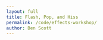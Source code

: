 ```yaml
---
layout: full
title: Flash, Pop, and Hiss
permalink: /code/effects-workshop/
author: Ben Scott
---
```



<script deferred type="module">

///
/// 2017-10-25 make your own nightmare day
///
/// Copy this file to your own folder to get started,
/// but this time, leave the import statements alone.
///
import * as T from '../evan-erdos/module.js'
import * as Effects from '../evan-erdos/effects/module.js'
import * as Shaders from '../evan-erdos/shaders/module.js'


///
/// The Factory Pattern + more destructruing fun
///
/// A Factory allows for the precise creation of many objects,
/// to whatever similar specifications they all have.
/// In this case, we're just sending along the simple stuff:
/// everything has a place, everything has a material,
/// they should all have shadows enabled, and so on.
///
/// Something more interesting is evident in the functions below.
/// What do they seem to do?
///
/// They take in the arguments to a constructor and then call it.
/// Who would do a thing like that? Why?
///
/// We would. That's who.
///
/// What this allows us to do is customize inputs.
/// When we create the ground, we just tack on a fourth parameter.
/// Since we passed the input function its arguments,
/// the rest of the function couldn't care less what it does.
/// We'll be using this approach later on, in the renderer.
///
function createShape({
        position = [0,0,0],
        rotation = [0,0,0],
        geometry = [1,1,1],
        material = {color:0xAAAAAA},
        enableShadows = true,
        f = a => new T.MeshStandardMaterial(a),
        g = a => new T.CubeGeometry(...a),
        }={}) {
    let mesh = new T.Mesh(g(geometry),f(material))
        mesh.castShadow = enableShadows
        mesh.receiveShadow = enableShadows
        mesh.position.set(...position)
        mesh.rotation.set(...rotation)
    return mesh
}


// create a ground texture with arguably too many polygons
let ground = createShape({
    position: [0,0,0],
    rotation: [-Math.PI/2,0,0],
    material: { color:0x111111, roughness:0.1 },

    // a fourth argument? how could you!
    geometry: [1e3,1e3,512,512],

    // this works because PlaneGeometry expects 4 arguments
    g: a => new T.PlaneGeometry(...a) })


// sure it's a rock, why not
let rock = createShape({
    position: [-50,0,0],
    geometry: [10,10,10],
    material: { roughness:0.5 }, })

// even bigger!
let boulder = createShape({
    position: [30,0,10],
    geometry: [20,20,15],
    material: { color:0xBBAAAA }, })


///
/// onload: called when the page is loaded by the renderer
///
/// context will be the renderer, but we haven't created it yet.
/// This isn't redundant or out of order, it's flexible design.
/// What if we couldn't load something for the renderer ahead of time?
/// What if we needed to reference it before it existed?
/// All the sounds we import need the renderer's audio listener,
/// the skybox needs to be loaded also, so having context is crucial.
///
/// The other argument, load, is a function which returns a 'Promise'.
/// In this case, given that we're using the 'FancyRenderer',
/// your TA has done something clever to keep the filepaths short.
///
/// You'll have to figure out how you want to structure your project,
/// because unless you structure your files exactly like mine,
/// your importer won't work and you'll cry.
///
async function onload(context, load) {

    ///
    /// well what's all this then?
    /// even though it's just one sound, load returns an array of data.
    /// we get the first (and last) element of the list via destructuring.
    ///
    let [sound] = await load('red-alert.wav')
    let alarm = new T.PositionalAudio(context.listener)
        alarm.setBuffer(sound) // alarm.play()
        context.add(alarm)

    ///
    /// the skybox is crucial, and we'll see how later.
    ///
    let [skybox] = await load('depression-pass.hdr')
        context.setEnvMap(skybox)


    ///
    /// You might say this is too many files.
    /// In the interest of time, we don't really want to load each file,
    /// its more a matter of shoveling as many files as we can at once.
    ///
    let files = [
        'planet-albedo.png', 'planet-normal.jpg', 'planet-physic.png',
        'star-albedo.png', 'noise-blue-blur.png', 'noise-dithering.png', ]

    ///
    /// Again, destructuring comes to the rescue.
    /// Gone are the days of index counting and mysterious properties.
    /// We load the array of textures into this array,
    /// and then destructuring assigns each file to the corresponding name.
    /// This way, we can use them with reckless abandon.
    ///
    let [albedo,normal,physic,lucent,height,opaque] = await load(...files)


    ///
    /// This is an abomination.
    /// There are a lot of properties on some of these materials.
    /// Unpossessed of any better inclinations or instincts,
    /// I assigned textures to properties, sometimes correctly.
    /// For other properties like alphaMap and roughnessMap,
    /// I just used what I had lying around and it seemed to go fine.
    ///
    let material = new T.MeshPhysicalMaterial({
        color:0xBBEEFF, reflectivity:1.5,
        map:albedo, alphaMap:opaque,
        normalMap:normal, normalScale:new T.Vector2(1.0,1.0),
        aoMap:physic, aoMapIntensity:1.0,
        roughnessMap:physic, roughness:1.0,
        metalnessMap:physic, metalness:0.5,
        envMap:skybox, envMapIntensity:1.0,
        emissive:0x000FFF, emissiveMap:lucent, emissiveIntensity:1.5,
        displacementMap:height,
        displacementScale:10, displacementBias:-5,
        clearCoat:0.5, clearCoatRoughness:0.5, })

    ground.material = material
    ground.material.needsUpdate = true


    ///
    /// here's where the skybox comes in
    /// and here's why it's important to load it ASAP.
    ///
    /// For any "Physically Based" material, you need the skybox:
    /// it contributes reflections to everything, even dull plastics.
    /// You could do crazier things with it, assign different ones, etc.
    ///
    let table = new T.Mesh(
        new T.CubeGeometry(9,1,4),
        new T.MeshStandardMaterial({
            color:0xBBEEFF, map:albedo,
            normalMap:normal, normalScale:new T.Vector2(1.0,1.0),
            envMap:skybox, envMapIntensity:1.0,
            aoMap:physic, aoMapIntensity:1.0, }))
        table.position.set(0,4.5,0)
        context.add(table)


    ///
    /// for large trees of objects,
    /// it's important to apply the envMap to all children,
    /// thus importEnv calls traverse on the imported scene.
    ///
    let [lamp] = await load('brass-lantern.gltf')
        context.importEnv(lamp.scene)
        lamp.scene.position.set(0,6,0)
        context.add(lamp.scene)

}

/// called before rendering the scene
function update(deltaTime=0.01) {
    // torus.position.z = 10*Math.sin(1+dt)*deltaTime
    // torus.rotateY(-2*deltaTime)
}

/// called when clicking on an object
function onclick(object) {
    let material = object.material
    if (material===undefined) return
    material.emissive = 0x111111
    material.emissiveIntensity = 2
    material.needsUpdate = true
}

///
/// create the fancy renderer and pass it all in
///
/// Fool around with the renderer properties.
/// Have fun with it. Create something horrible.
///
window.renderer = new T.Renderer({

    color: 0x5A7F8B,

    ambient: 0x14031B,

    light: 0xFEEBC1,

    ground: 0xF2E9CF,

    position: { x:-7, y:7, z:2 },

    fog: {
        color: 0x000B14,
        near: 1e1,
        far: 1e3,
    },

    hdr: {
        exposure: 1.5,
        whitePoint: 1.0,
        tonemapping: T.NoToneMapping,
        // tonemapping: T.LinearToneMapping,
        // tonemapping: T.ReinhardToneMapping,
        // tonemapping: T.CineonToneMapping,
        // tonemapping: T.Uncharted2ToneMapping,
    },

    objects: [
        ground,
        rock,
        boulder,
    ],

    effects: [

        new Effects.FilmPass({
            noise: 0.5,
            scan: 0.6,
            grayscale: 0,
        }),

        // new Effects.BloomPass({
        //     power: 1.0,
        //     kernel: 36,
        //     sigma: 1,
        // }),

        // new Effects.ColorShiftPass({
        //     pow: [2.1, 1.5, 1.6],
        //     mul: [1.1, 0.8, 1.2],
        //     add: [0.1, 0.2, 0.2],
        //     noise: 0.1,
        //     noir: true,
        // }),


        // new Effects.GlitchPass(),

        // new Effects.ShaderPass(Shaders.Bleach),
        // new Effects.ShaderPass(Shaders.Sepia),
        new Effects.ShaderPass(Shaders.Color),
        // new Effects.ShaderPass(Shaders.Technicolor),
        new Effects.ShaderPass(Shaders.Vignette),

    ],

    onload, update, onclick,

    path: '../evan-erdos/'
})

</script>

